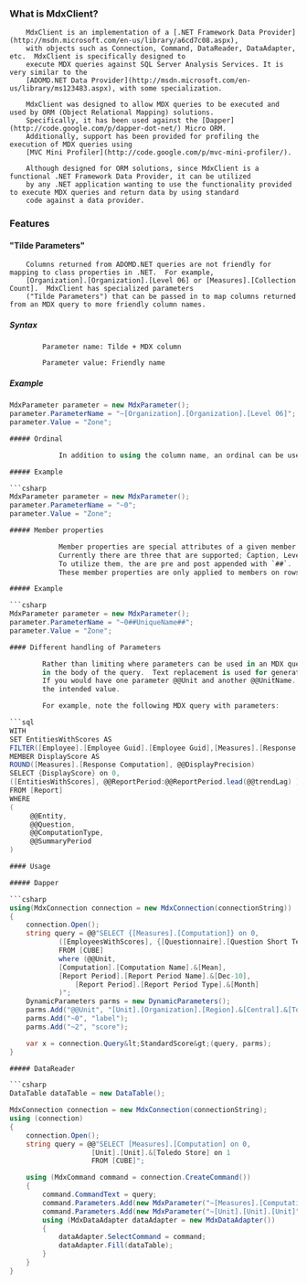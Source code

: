 ### What is MdxClient?

        MdxClient is an implementation of a [.NET Framework Data Provider](http://msdn.microsoft.com/en-us/library/a6cd7c08.aspx), 
        with objects such as Connection, Command, DataReader, DataAdapter, etc.  MdxClient is specifically designed to 
        execute MDX queries against SQL Server Analysis Services. It is very similar to the 
        [ADOMD.NET Data Provider](http://msdn.microsoft.com/en-us/library/ms123483.aspx), with some specialization.

        MdxClient was designed to allow MDX queries to be executed and used by ORM (Object Relational Mapping) solutions.  
        Specifically, it has been used against the [Dapper](http://code.google.com/p/dapper-dot-net/) Micro ORM.  
        Additionally, support has been provided for profiling the execution of MDX queries using 
        [MVC Mini Profiler](http://code.google.com/p/mvc-mini-profiler/).

        Although designed for ORM solutions, since MdxClient is a functional .NET Framework Data Provider, it can be utilized 
        by any .NET application wanting to use the functionality provided to execute MDX queries and return data by using standard 
        code against a data provider.

### Features

#### "Tilde Parameters"

        Columns returned from ADOMD.NET queries are not friendly for mapping to class properties in .NET.  For example, 
        [Organization].[Organization].[Level 06] or [Measures].[Collection Count].  MdxClient has specialized parameters 
        ("Tilde Parameters") that can be passed in to map columns returned from an MDX query to more friendly column names.

##### Syntax

            Parameter name: Tilde + MDX column

		    Parameter value: Friendly name

##### Example

```csharp
MdxParameter parameter = new MdxParameter();
parameter.ParameterName = "~[Organization].[Organization].[Level 06]";
parameter.Value = "Zone";

##### Ordinal

            In addition to using the column name, an ordinal can be used.

##### Example

```csharp
MdxParameter parameter = new MdxParameter();
parameter.ParameterName = "~0";
parameter.Value = "Zone";

##### Member properties

            Member properties are special attributes of a given member.  They allow you to access these values from the member without having to specific them in your MDX query.
            Currently there are three that are supported; Caption, LevelName, UniqueName.  These properties can be applied to both types of tilde parameters(named and ordinal).
            To utilize them, the are pre and post appended with `##`.  Caption is generally not needed, as just asking for the column by name returns the caption.  
            These member properties are only applied to members on rows.

##### Example

```csharp
MdxParameter parameter = new MdxParameter();
parameter.ParameterName = "~0##UniqueName##";
parameter.Value = "Zone";

#### Different handling of Parameters

        Rather than limiting where parameters can be used in an MDX query, MdxClient allows parameters to be placed anywhere 
        in the body of the query.  Text replacement is used for generating the final query that gets executed. Take care on your parameter names.
        If you would have one parameter @@Unit and another @@UnitName.  The replacement could replace part of the second token and thus not replace
        the intended value.

        For example, note the following MDX query with parameters:

```sql
WITH 
SET EntitiesWithScores AS 
FILTER([Employee].[Employee Guid].[Employee Guid],[Measures].[Response Count] > 0) 
MEMBER DisplayScore AS 
ROUND([Measures].[Response Computation], @@DisplayPrecision) 
SELECT {DisplayScore} on 0, 
([EntitiesWithScores], @@ReportPeriod:@@ReportPeriod.lead(@@trendLag) ) on 1 
FROM [Report] 
WHERE 
( 
     @@Entity, 
     @@Question, 
     @@ComputationType, 
     @@SummaryPeriod 
)

#### Usage

##### Dapper

```csharp
using(MdxConnection connection = new MdxConnection(connectionString))
{
    connection.Open();
    string query = @@"SELECT {[Measures].[Computation]} on 0,
            ([EmployeesWithScores], {[Questionnaire].[Question Short Text].&[Facility: Appearance]}) on 1
            FROM [CUBE]
            where (@@Unit,
            [Computation].[Computation Name].&[Mean],              
            [Report Period].[Report Period Name].&[Dec-10],
                [Report Period].[Report Period Type].&[Month]        
            )";
    DynamicParameters parms = new DynamicParameters();
    parms.Add("@@Unit", "[Unit].[Organization].[Region].&[Central].&[Toledo Store]");
    parms.Add("~0", "label");
    parms.Add("~2", "score");

    var x = connection.Query&lt;StandardScore&gt;(query, parms);                 
}

##### DataReader

```csharp
DataTable dataTable = new DataTable();

MdxConnection connection = new MdxConnection(connectionString);
using (connection)
{
    connection.Open();
    string query = @@"SELECT [Measures].[Computation] on 0,
                    [Unit].[Unit].&[Toledo Store] on 1
                    FROM [CUBE]";

    using (MdxCommand command = connection.CreateCommand())
    {
        command.CommandText = query;
        command.Parameters.Add(new MdxParameter("~[Measures].[Computation]", "Score"));
        command.Parameters.Add(new MdxParameter("~[Unit].[Unit].[Unit]", "Store"));
        using (MdxDataAdapter dataAdapter = new MdxDataAdapter())
        {
            dataAdapter.SelectCommand = command;
            dataAdapter.Fill(dataTable);
        }
    }    
}